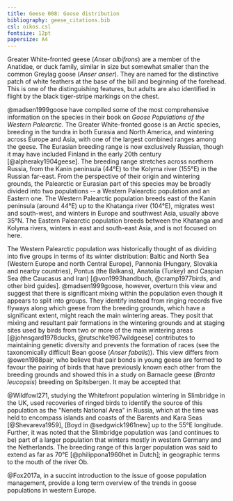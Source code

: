 ```yaml
---
title: Geese 008: Goose distribution
bibliography: geese_citations.bib
csl: oikos.csl
fontsize: 12pt
papersize: A4
---
```

Greater White-fronted geese (*Anser albifrons*) are a member of the Anatidae, or duck family, similar in size but somewhat smaller than the common Greylag goose (*Anser anser*). They are named for the distinctive patch of white feathers at the base of the bill and beginning of the forehead. This is one of the distinguishing features, but adults are also identified in flight by the black tiger-stripe markings on the chest.

@madsen1999goose have compiled some of the most comprehensive information on the species in their book on *Goose Populations of the Western Palearctic*. The Greater White-fronted goose is an Arctic species, breeding in the tundra in both Eurasia and North America, and wintering across Europe and Asia, with one of the largest combined ranges among the geese. The Eurasian breeding range is now exclusively Russian, though it may have included Finland in the early 20th century [@alpheraky1904geese]. The breeding range stretches across northern Russia, from the Kanin peninsula (44°E) to the Kolyma river (155°E) in the Russian far-east.  From the perspective of their origin and wintering grounds, the Palearctic or Eurasian part of this species may be broadly divided into two populations -- a Western Palearctic population and an Eastern one. The Western Palearctic population breeds east of the Kanin peninsula (around 44°E) up to the Khatanga river (104°E), migrates west and south-west, and winters in Europe and southwest Asia, usually above 35°N. The Eastern Palearctic population breeds between the Khatanga and Kolyma rivers, winters in east and south-east Asia, and is not focused on here.

The Western Palearctic population was historically thought of as dividing into five groups in terms of its winter distribution: Baltic and North Sea (Western Europe and north Central Europe), Pannonia (Hungary, Slovakia and nearby countries), Pontus (the Balkans), Anatolia (Turkey) and Caspian Sea (the Caucasus and Iran) [@von1993handbuch, @cramp1977birds, and other bird guides]. @madsen1999goose, however, overturn this view and suggest that there is significant mixing within the population even though it appears to split into groups. They identify instead from ringing records five flyways along which geese from the breeding grounds, which have a significant extent, might reach the main wintering areas. They posit that mixing and resultant pair formations in the wintering grounds and at staging sites used by birds from two or more of the main wintering areas [@johnsgard1978ducks, @rutschke1987wildgeese] contributes to maintaining genetic diversity and prevents the formation of races (see the taxonomically difficult Bean goose (*Anser fabalis*)). This view differs from @owen1988pair, who believe that pair bonds in young geese are formed to favour the pairing of birds that have previously known each other from the breeding grounds and showed this in a study on Barnacle geese (*Branta leucopsis*) breeding on Spitsbergen. It may be accepted that

@Wildfowl271, studying the Whitefront population wintering in Slimbridge in the UK, used recoveries of ringed birds to identify the source of this population as the "Nenets National Area" in Russia, which at the time was held to encompass islands and coasts of the Barents and Kara Seas [@Shevareva1959], [Boyd in @sedgwick1961new] up to the 55°E longitude. Further, it was noted that the Slimbridge population was (and continues to be) part of a larger population that winters mostly in western Germany and the Netherlands. The breeding range of this larger population was said to extend as far as 70°E [@philippona1960het in Dutch]; in geographic terms to the mouth of the river Ob.

@Fox2017a, in a succint introduction to the issue of goose population management, provide a long term overview of the trends in goose populations in western Europe.
